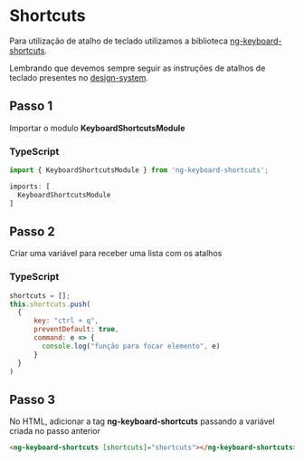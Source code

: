 # Shortcuts

Para utilização de atalho de teclado utilizamos a biblioteca [ng-keyboard-shortcuts](https://www.npmjs.com/package/ng-keyboard-shortcuts).

Lembrando que devemos sempre seguir as instruções de atalhos de teclado presentes no [design-system](https://dev.sinqia.io/albert/design-system/guidelines/keyboard-shortcut).

## Passo 1

Importar o modulo **KeyboardShortcutsModule**

### TypeScript

```javascript
import { KeyboardShortcutsModule } from 'ng-keyboard-shortcuts';

imports: [
  KeyboardShortcutsModule
]
```

## Passo 2

Criar uma variável para receber uma lista com os atalhos

### TypeScript

```javascript
shortcuts = [];
this.shortcuts.push(
  {
      key: "ctrl + q",
      preventDefault: true,
      command: e => {
        console.log("função para focar elemento", e)
      }
  }
)
```

## Passo 3

No HTML, adicionar a tag **ng-keyboard-shortcuts** passando a variável criada no passo anterior

```html
<ng-keyboard-shortcuts [shortcuts]="shortcuts"></ng-keyboard-shortcuts>
```
